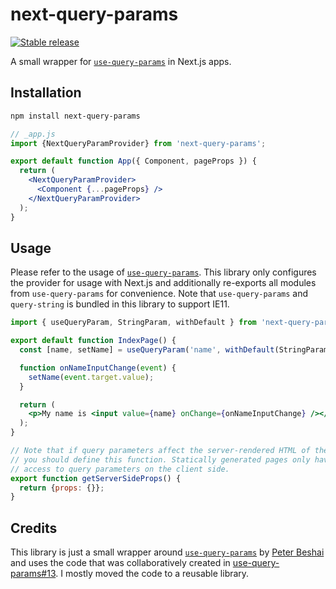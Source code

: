 # next-query-params

[![Stable release](https://img.shields.io/npm/v/next-query-params.svg)](https://npm.im/next-query-params)

A small wrapper for [`use-query-params`](https://www.npmjs.com/package/use-query-params) in Next.js apps.

## Installation

```sh
npm install next-query-params
```

```jsx
// _app.js
import {NextQueryParamProvider} from 'next-query-params';

export default function App({ Component, pageProps }) {
  return (
    <NextQueryParamProvider>
      <Component {...pageProps} />
    </NextQueryParamProvider>
  );
}
```

## Usage

Please refer to the usage of [`use-query-params`](https://www.npmjs.com/package/use-query-params). This library only configures the provider for usage with Next.js and additionally re-exports all modules from `use-query-params` for convenience. Note that `use-query-params` and `query-string` is bundled in this library to support IE11.

```jsx
import { useQueryParam, StringParam, withDefault } from 'next-query-params';

export default function IndexPage() {
  const [name, setName] = useQueryParam('name', withDefault(StringParam, ''));

  function onNameInputChange(event) {
    setName(event.target.value);
  }

  return (
    <p>My name is <input value={name} onChange={onNameInputChange} /></p>
  );
}

// Note that if query parameters affect the server-rendered HTML of the page,
// you should define this function. Statically generated pages only have
// access to query parameters on the client side.
export function getServerSideProps() {
  return {props: {}};
}
```

## Credits

This library is just a small wrapper around [`use-query-params`](https://github.com/pbeshai/use-query-params) by [Peter Beshai](https://github.com/pbeshai) and uses the code that was collaboratively created in [use-query-params#13](https://github.com/pbeshai/use-query-params/issues/13). I mostly moved the code to a reusable library.
